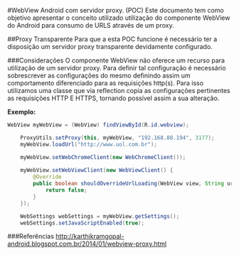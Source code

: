 #WebView Android com servidor proxy. (POC)
Este documento tem como objetivo apresentar o conceito utilizado utilização do componente WebView do Android para consumo de URLS através de um proxy.


##Proxy Transparente
Para que a esta POC funcione é necessário ter a disposição um servidor proxy transparente devidamente configurado.

###Considerações
O componente WebView não oferece um recurso para utilização de um servidor proxy. 
Para definir tal configuração é necessário sobrescrever as configurações do mesmo definindo assim um comportamento diferenciado para as requisições http(s).
Para isso utilizamos uma classe que via reflection copia as configurações pertinentes as requisições HTTP E HTTPS, tornando possível assim a sua alteração. 



**Exemplo:**  

```java
WebView myWebView = (WebView) findViewById(R.id.webview);

	ProxyUtils.setProxy(this, myWebView, "192.168.88.194", 3177);
	myWebView.loadUrl("http://www.uol.com.br");

	myWebView.setWebChromeClient(new WebChromeClient());
		
	myWebView.setWebViewClient(new WebViewClient() {
		@Override
		public boolean shouldOverrideUrlLoading(WebView view, String url) {
			return false;
		}
	});

	WebSettings webSettings = myWebView.getSettings();
	webSettings.setJavaScriptEnabled(true);
```

###Referências
http://karthikramgopal-android.blogspot.com.br/2014/01/webview-proxy.html